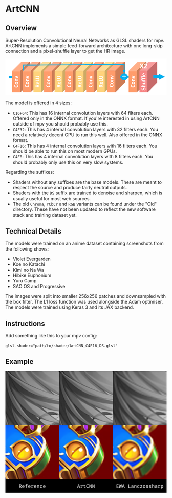 # ArtCNN

## Overview
Super-Resolution Convolutional Neural Networks as GLSL shaders for mpv. ArtCNN implements a simple feed-forward architecture with one long-skip connection and a pixel-shuffle layer to get the HR image.

![Model Architecture](./Images/model_architecture.png "Model Architecture")

The model is offered in 4 sizes:
- `C16F64`: This has 16 internal convolution layers with 64 filters each. Offered only in the ONNX format. If you're interested in using ArtCNN outside of mpv you should probably use this.
- `C4F32`: This has 4 internal convolution layers with 32 filters each. You need a relatively decent GPU to run this well. Also offered in the ONNX format.
- `C4F16`: This has 4 internal convolution layers with 16 filters each. You should be able to run this on most modern GPUs.
- `C4F8`: This has 4 internal convolution layers with 8 filters each. You should probably only use this on very slow systems.

Regarding the suffixes:
- Shaders without any suffixes are the base models. These are meant to respect the source and produce fairly neutral outputs.
- Shaders with the `DS` suffix are trained to denoise and sharpen, which is usually useful for most web sources.
- The old `Chroma`, `YCbCr` and `RGB` variants can be found under the "Old" directory. These have not been updated to reflect the new software stack and training dataset yet.

## Technical Details
The models were trained on an anime dataset containing screenshots from the following shows:
- Violet Evergarden
- Koe no Katachi
- Kimi no Na Wa
- Hibike Euphonium
- Yuru Camp
- SAO OS and Progressive

The images were split into smaller 256x256 patches and downsampled with the box filter.
The L1 loss function was used alongside the Adam optimiser.
The models were trained using Keras 3 and its JAX backend.

## Instructions
Add something like this to your mpv config:
```
glsl-shader="path/to/shader/ArtCNN_C4F16_DS.glsl"
```

## Example
![Example](./Images/example.png "Example")
